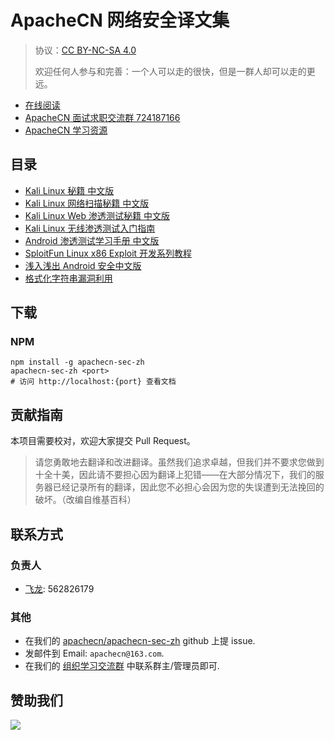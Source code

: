 # ApacheCN 网络安全译文集

> 协议：[CC BY-NC-SA 4.0](http://creativecommons.org/licenses/by-nc-sa/4.0/)
> 
> 欢迎任何人参与和完善：一个人可以走的很快，但是一群人却可以走的更远。

* [在线阅读](https://sec.apachecn.org)
* [ApacheCN 面试求职交流群 724187166](https://jq.qq.com/?_wv=1027&k=54ujcL3)
* [ApacheCN 学习资源](http://www.apachecn.org/)

## 目录

+   [Kali Linux 秘籍 中文版](docs/kali-linux-cookbook-zh/README.md)
+   [Kali Linux 网络扫描秘籍 中文版](docs/kali-linux-network-scanning-cookbook-zh/README.md)
+   [Kali Linux Web 渗透测试秘籍 中文版](docs/kali-linux-web-pentest-cookbook-zh/README.md)
+   [Kali Linux 无线渗透测试入门指南](docs/kali-linux-wireless-pentest-zh/README.md)
+   [Android 渗透测试学习手册 中文版](docs/lpad-zh/README.md)
+   [SploitFun Linux x86 Exploit 开发系列教程](docs/sploitfun-linux-x86-exp-tut-zh/README.md)
+   [浅入浅出 Android 安全中文版](docs/asani-zh/README.md)
+   [格式化字符串漏洞利用](docs/exp-fmt-str-vul-zh/README.md)

## 下载

### NPM

```
npm install -g apachecn-sec-zh
apachecn-sec-zh <port>
# 访问 http://localhost:{port} 查看文档
```

## 贡献指南

本项目需要校对，欢迎大家提交 Pull Request。

> 请您勇敢地去翻译和改进翻译。虽然我们追求卓越，但我们并不要求您做到十全十美，因此请不要担心因为翻译上犯错——在大部分情况下，我们的服务器已经记录所有的翻译，因此您不必担心会因为您的失误遭到无法挽回的破坏。（改编自维基百科）

## 联系方式

### 负责人

* [飞龙](https://github.com/wizardforcel): 562826179

### 其他

*   在我们的 [apachecn/apachecn-sec-zh](https://github.com/apachecn/apachecn-sec-zh) github 上提 issue.
*   发邮件到 Email: `apachecn@163.com`.
*   在我们的 [组织学习交流群](http://www.apachecn.org/organization/348.html) 中联系群主/管理员即可.

## 赞助我们

![](http://data.apachecn.org/img/about/donate.jpg)
